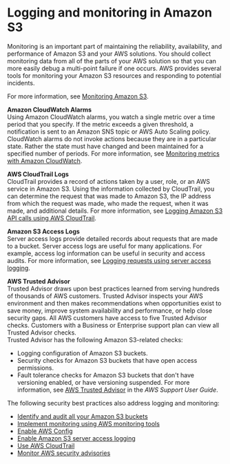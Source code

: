 # Logging and monitoring in Amazon S3<a name="s3-incident-response"></a>

Monitoring is an important part of maintaining the reliability, availability, and performance of Amazon S3 and your AWS solutions\. You should collect monitoring data from all of the parts of your AWS solution so that you can more easily debug a multi\-point failure if one occurs\. AWS provides several tools for monitoring your Amazon S3 resources and responding to potential incidents\.

For more information, see [Monitoring Amazon S3](monitoring-overview.md)\.

**Amazon CloudWatch Alarms**  
Using Amazon CloudWatch alarms, you watch a single metric over a time period that you specify\. If the metric exceeds a given threshold, a notification is sent to an Amazon SNS topic or AWS Auto Scaling policy\. CloudWatch alarms do not invoke actions because they are in a particular state\. Rather the state must have changed and been maintained for a specified number of periods\. For more information, see [Monitoring metrics with Amazon CloudWatch](cloudwatch-monitoring.md)\.

**AWS CloudTrail Logs**  
CloudTrail provides a record of actions taken by a user, role, or an AWS service in Amazon S3\. Using the information collected by CloudTrail, you can determine the request that was made to Amazon S3, the IP address from which the request was made, who made the request, when it was made, and additional details\. For more information, see [Logging Amazon S3 API calls using AWS CloudTrail](cloudtrail-logging.md)\.

**Amazon S3 Access Logs**  
Server access logs provide detailed records about requests that are made to a bucket\. Server access logs are useful for many applications\. For example, access log information can be useful in security and access audits\. For more information, see [Logging requests using server access logging](ServerLogs.md)\.

**AWS Trusted Advisor**  
Trusted Advisor draws upon best practices learned from serving hundreds of thousands of AWS customers\. Trusted Advisor inspects your AWS environment and then makes recommendations when opportunities exist to save money, improve system availability and performance, or help close security gaps\. All AWS customers have access to five Trusted Advisor checks\. Customers with a Business or Enterprise support plan can view all Trusted Advisor checks\.   
Trusted Advisor has the following Amazon S3\-related checks:  
+ Logging configuration of Amazon S3 buckets\.
+ Security checks for Amazon S3 buckets that have open access permissions\.
+ Fault tolerance checks for Amazon S3 buckets that don't have versioning enabled, or have versioning suspended\.
For more information, see [AWS Trusted Advisor](https://docs.aws.amazon.com/awssupport/latest/user/getting-started.html#trusted-advisor) in the *AWS Support User Guide*\.

The following security best practices also address logging and monitoring:
+ [Identify and audit all your Amazon S3 buckets](security-best-practices.md#audit)
+ [Implement monitoring using AWS monitoring tools](security-best-practices.md#tools)
+ [Enable AWS Config](security-best-practices.md#config)
+ [Enable Amazon S3 server access logging](security-best-practices.md#serverlog)
+ [Use AWS CloudTrail](security-best-practices.md#objectlog)
+ [Monitor AWS security advisories](security-best-practices.md#advisories)